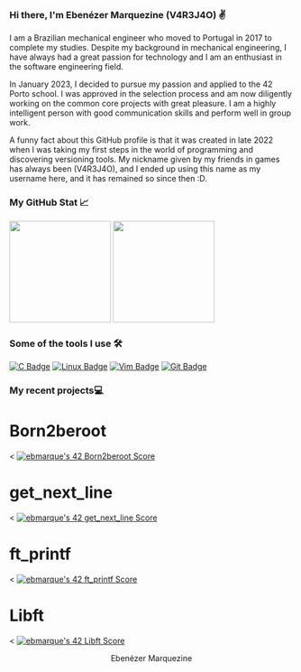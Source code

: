 <!-- Banner -->

<!-- Introduction -->
### Hi there, I'm Ebenézer Marquezine (V4R3J4O) ✌
I am a Brazilian mechanical engineer who moved to Portugal in 2017 to complete my studies. Despite my background in mechanical engineering, I have always had a great passion for technology and I am an enthusiast in the software engineering field.

In January 2023, I decided to pursue my passion and applied to the 42 Porto school. I was approved in the selection process and am now diligently working on the common core projects with great pleasure. I am a highly intelligent person with good communication skills and perform well in group work.

A funny fact about this GitHub profile is that it was created in late 2022 when I was taking my first steps in the world of programming and discovering versioning tools. My nickname given by my friends in games has always been (V4R3J4O), and I ended up using this name as my username here, and it has remained so since then :D.

<!-- Social Media Badges -->

<!-- Stats and Tools -->
### My GitHub Stat 📈
<p >
  <img height="180em" src="https://github-readme-stats.vercel.app/api?username=v4r3j4o&show_icons=true&theme=dark&include_all_commits=true&count_private=true"/>
  <img height="180em" src="https://github-readme-stats.vercel.app/api/top-langs/?username=v4r3j4o&layout=compact&langs_count=6&theme=dark"/>
</p>

### Some of the tools I use 🛠️
[![C Badge](https://img.shields.io/badge/-C-00599C?style=flat&logo=c&logoColor=white)](https://www.cprogramming.com/)
[![Linux Badge](https://img.shields.io/badge/-Linux-FCC624?style=flat&logo=linux&logoColor=white)](https://www.linux.org/)
[![Vim Badge](https://img.shields.io/badge/-Vim-019733?style=flat&logo=vim&logoColor=white)](https://www.vim.org/)
[![Git Badge](https://img.shields.io/badge/-Git-F05032?style=flat&logo=git&logoColor=white)](https://git-scm.com/)


<!-- Projects -->
### My recent projects💻
<h1>Born2beroot</h1><
<a href="https://github.com/JaeSeoKim/badge42"><img src="https://badge42.vercel.app/api/v2/clhnwlexk001108jtzp0aw03j/project/3086021" alt="ebmarque's 42 Born2beroot Score" /></a><br>
<h1>get_next_line</h1><
<a href="https://github.com/JaeSeoKim/badge42"><img src="https://badge42.vercel.app/api/v2/clhnwlexk001108jtzp0aw03j/project/3079328" alt="ebmarque's 42 get_next_line Score" /></a><br>
<h1>ft_printf</h1><
<a href="https://github.com/JaeSeoKim/badge42"><img src="https://badge42.vercel.app/api/v2/clhnwlexk001108jtzp0aw03j/project/3075538" alt="ebmarque's 42 ft_printf Score" /></a><br>
<h1>Libft</h1><
<a href="https://github.com/JaeSeoKim/badge42"><img src="https://badge42.vercel.app/api/v2/clhnwlexk001108jtzp0aw03j/project/3060971" alt="ebmarque's 42 Libft Score" /></a><br>

<!-- Footer -->
<p align="center">
 Ebenézer Marquezine
</p>
